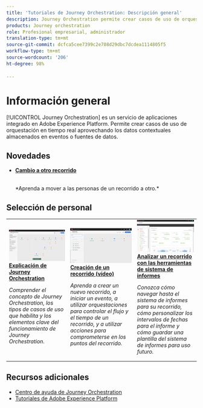 ```yaml
---
title: 'Tutoriales de Journey Orchestration: Descripción general'
description: Journey Orchestration permite crear casos de uso de orquestación en tiempo real aprovechando los datos contextuales almacenados en eventos o fuentes de datos.
products: Journey orchestration
role: Profesional empresarial, administrador
translation-type: tm+mt
source-git-commit: dcfca5cee7399c2e708d29dbc7dcdea1114805f5
workflow-type: tm+mt
source-wordcount: '206'
ht-degree: 98%

---
```



# Información general

[!UICONTROL Journey Orchestration] es un servicio de aplicaciones integrado en Adobe Experience Platform. Permite crear casos de uso de orquestación en tiempo real aprovechando los datos contextuales almacenados en eventos o fuentes de datos.

## Novedades

* **[Cambio a otro recorrido](/help/building-a-journey/jumping-to-another-journey.md)**

   <br>
   *Aprenda a mover a las personas de un recorrido a otro.*

## Selección de personal

<table>
<tr>
  <td>
    <a href="./understanding-journey-orchestration.md">
      <img alt="Explicación de Journey Orchestration" src="./assets/journey-orchestration-example.png"/>
    </a>
    <div>
      <a href="./understanding-journey-orchestration.md">
    <strong>Explicación de Journey Orchestration</strong>
    </a>
    </div>
    <p>
    <em>Comprender el concepto de Journey Orchestration, los tipos de casos de uso que habilita y los elementos clave del funcionamiento de Journey Orchestration.</em>
    <p>
  </td>
  <td>
    <a href="./building-a-journey/creating-a-journey.md">
        <img alt="Creación de un recorrido (vídeo)" src="./assets/journey34.png"/>
    </a>
    <div>
      <a href="./building-a-journey/creating-a-journey.md">
    <strong>Creación de un recorrido (vídeo)</strong>
    </a>
    </div>
    <p>
    <em>Aprenda a crear un nuevo recorrido, a iniciar un evento, a utilizar orquestaciones para controlar el flujo y el tiempo de un recorrido, y a utilizar acciones para comprometerse en los puntos del recorrido.</em>
    <p>
  </td>
  <td>
   <a href="./analyze-a-journey-via-reporting-tools.md">
      <img alt="Analizar un recorrido con las herramientas de sistema de informes" src="./assets/dynamic_report_journey_8.png" />
    </a>
    <div>
      <a href="./analyze-a-journey-via-reporting-tools.md">
    <strong>Analizar un recorrido con las herramientas de sistema de informes</strong>
    </a>
    </div>
    <p>
    <em>Conozca cómo navegar hasta el sistema de informes para su recorrido, cómo personalizar los intervalos de fechas para el informe y cómo guardar una plantilla del sistema de informes para uso futuro. </em>
    <p>
  </td>
</tr>
</table>

## Recursos adicionales

* [Centro de ayuda de Journey Orchestration](https://docs.adobe.com/content/help/es-ES/journeys/using/journey-orchestration-home.html)
* [Tutoriales de Adobe Experience Platform](https://docs.adobe.com/content/help/es-ES/platform-learn/tutorials/overview.html)

